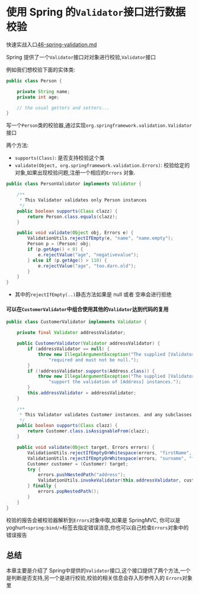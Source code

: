 # 使用 Spring 的`Validator`接口进行数据校验

 快速实战入口[46-spring-validation.md](../00-tutorials/07-data-binding-validation-conversion-and-formatting/46-spring-validation.md) 

Spring 提供了一个`Validator`接口对对象进行校验,`Validator`接口

例如我们想校验下面的实体类:

```java
public class Person {

    private String name;
    private int age;

    // the usual getters and setters...
}
```

写一个`Person`类的校验器,通过实现`org.springframework.validation.Validator`接口

两个方法:

- `supports(Class)`: 是否支持校验这个类
- `validate(Object, org.springframework.validation.Errors)`: 校验给定的对象,如果出现校验问题,注册一个相应的`Errors` 对象.

```java
public class PersonValidator implements Validator {

    /**
     * This Validator validates only Person instances
     */
    public boolean supports(Class clazz) {
        return Person.class.equals(clazz);
    }

    public void validate(Object obj, Errors e) {
        ValidationUtils.rejectIfEmpty(e, "name", "name.empty");
        Person p = (Person) obj;
        if (p.getAge() < 0) {
            e.rejectValue("age", "negativevalue");
        } else if (p.getAge() > 110) {
            e.rejectValue("age", "too.darn.old");
        }
    }
}
```

- 其中的`rejectIfEmpty(..)`静态方法如果是 null 或者 空串会进行拒绝

#### 可以在`CustomerValidator`中组合使用其他的`Validator`达到代码的复用

```java
public class CustomerValidator implements Validator {

    private final Validator addressValidator;

    public CustomerValidator(Validator addressValidator) {
        if (addressValidator == null) {
            throw new IllegalArgumentException("The supplied [Validator] is " +
                "required and must not be null.");
        }
        if (!addressValidator.supports(Address.class)) {
            throw new IllegalArgumentException("The supplied [Validator] must " +
                "support the validation of [Address] instances.");
        }
        this.addressValidator = addressValidator;
    }

    /**
     * This Validator validates Customer instances, and any subclasses of Customer too
     */
    public boolean supports(Class clazz) {
        return Customer.class.isAssignableFrom(clazz);
    }

    public void validate(Object target, Errors errors) {
        ValidationUtils.rejectIfEmptyOrWhitespace(errors, "firstName", "field.required");
        ValidationUtils.rejectIfEmptyOrWhitespace(errors, "surname", "field.required");
        Customer customer = (Customer) target;
        try {
            errors.pushNestedPath("address");
            ValidationUtils.invokeValidator(this.addressValidator, customer.getAddress(), errors);
        } finally {
            errors.popNestedPath();
        }
    }
}
```

校验的报告会被校验器解析到`Errors`对象中取,如果是 SpringMVC, 你可以是 yoghurt`<spring:bind/>`标签去指定错误消息,你也可以自己检查`Errors`对象中的错误报告

## 总结

本章主要是介绍了 Spring中提供的`Validator`接口,这个接口提供了两个方法,一个是判断是否支持,另一个是进行校验,校验的相关信息会存入形参传入的 `Errors`对象里